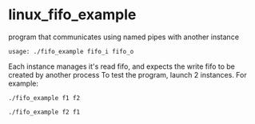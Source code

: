 # linux_fifo_example
program that communicates using named pipes with another instance

`usage: ./fifo_example fifo_i fifo_o`

Each instance manages it's read fifo, and expects the write fifo to be created by another process
To test the program, launch 2 instances. For example:

`./fifo_example f1 f2`

`./fifo_example f2 f1`


